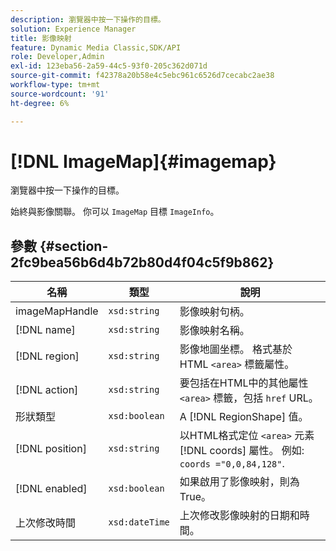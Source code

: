 ```yaml
---
description: 瀏覽器中按一下操作的目標。
solution: Experience Manager
title: 影像映射
feature: Dynamic Media Classic,SDK/API
role: Developer,Admin
exl-id: 123eba56-2a59-44c5-93f0-205c362d071d
source-git-commit: f42378a20b58e4c5ebc961c6526d7cecabc2ae38
workflow-type: tm+mt
source-wordcount: '91'
ht-degree: 6%

---
```


# [!DNL ImageMap]{#imagemap}

瀏覽器中按一下操作的目標。

始終與影像關聯。 你可以 `ImageMap` 目標 `ImageInfo`。

## 參數 {#section-2fc9bea56b6d4b72b80d4f04c5f9b862}

| 名稱 | 類型 | 說明 |
|---|---|---|
| imageMapHandle | `xsd:string` | 影像映射句柄。 |
| [!DNL name] | `xsd:string` | 影像映射名稱。 |
| [!DNL region] | `xsd:string` | 影像地圖坐標。 格式基於HTML `<area>` 標籤屬性。 |
| [!DNL action] | `xsd:string` | 要包括在HTML中的其他屬性 `<area>` 標籤，包括 `href` URL。 |
| 形狀類型 | `xsd:boolean` | A [!DNL RegionShape] 值。 |
| [!DNL position] | `xsd:string` | 以HTML格式定位 `<area>` 元素 [!DNL coords] 屬性。 例如: `coords ="0,0,84,128"`. |
| [!DNL enabled] | `xsd:boolean` | 如果啟用了影像映射，則為True。 |
| 上次修改時間 | `xsd:dateTime` | 上次修改影像映射的日期和時間。 |
